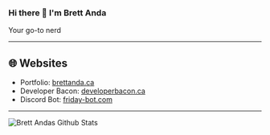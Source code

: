 ### Hi there 👋 I'm Brett Anda

Your go-to nerd

---

## 🌐 Websites

- Portfolio: [brettanda.ca][portfolio]
- Developer Bacon: [developerbacon.ca][developer_bacon]
- Discord Bot: [friday-bot.com][discord_bot]

---

![Brett Andas Github Stats](https://github-readme-stats.vercel.app/api?username=Brettanda&show_icons=true&theme=dark)

[portfolio]: https://brettanda.ca
[developer_bacon]: https://developerbacon.ca
[discord_bot]: https://friday-bot.com
